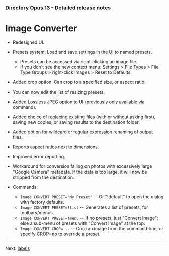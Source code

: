### Directory Opus 13 - Detailed release notes

# Image Converter

- Redesigned UI.
- Presets system: Load and save settings in the UI to named presets.
  - Presets can be accessed via right-clicking an image file.
  - If you don't see the new context menu: Settings \> File Types \> File Type Groups \> right-click Images \> Reset to Defaults.

- Added crop option. Can crop to a specified size, or aspect ratio.
- You can now edit the list of resizing presets.
- Added Lossless JPEG option to UI (previously only available via command).
- Added choice of replacing existing files (with or without asking first), saving new copies, or saving results to the destination folder.
- Added option for wildcard or regular expression renaming of output files.
- Reports aspect ratios next to dimensions.
- Improved error reporting.
- Workaround for conversion failing on photos with excessively large "Google Camera" metadata. If the data is too large, it will now be stripped from the destination.
- Commands:
  - `Image CONVERT PRESET="My Preset"` -- Or "!default" to open the dialog with factory defaults.
  - `Image CONVERT PRESET=!list` -- Generates a list of presets, for toolbars/menus.
  - `Image CONVERT PRESET=!menu` -- If no presets, just "Convert Image"; else a sub-menu of presets with "Convert Image" at the top.
  - `Image CONVERT CROP=...` -- Crop an image from the command-line, or specify CROP=no to override a preset.

------------------------------------------------------------------------

Next: [labels](/Manual/release_history/opus13_detailed/labels.md)
